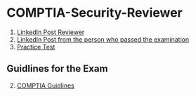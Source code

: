 # COMPTIA-Security-Reviewer


1. [LinkedIn Post Reviewer](https://www.linkedin.com/posts/dak-kueth-diu-391585217_compria-security-study-guide-activity-7369449539776294913-EuRE?utm_source=share&utm_medium=member_desktop&rcm=ACoAAEvR4tYBA7QXiPnFlSzu_tNeBUAZonwOzcs)
2. [LinkedIn Post from the person who passed the examination](https://www.linkedin.com/posts/vignesh-selvam-746a8b227_comptia-securityplus-cybersecurity-activity-7370600514708766721-A6XA/?utm_source=share&utm_medium=member_desktop&rcm=ACoAAEvR4tYBA7QXiPnFlSzu_tNeBUAZonwOzcs)
3. [Practice Test](https://www.certlibrary.com/exam/220-1101)
## Guidlines for the Exam
2. [COMPTIA Guidlines](https://www.comptia.org/en-us/certifications/security/)

